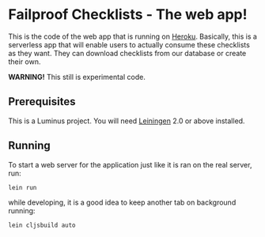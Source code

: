 # Failproof Checklists - The web app!

This is the code of the web app that is running on [Heroku][2]. Basically, this is a serverless app that will enable users to actually consume these checklists as they want. They can download checklists from our database or create their own.

**WARNING!** This still is experimental code.

## Prerequisites

This is a Luminus project. You will need [Leiningen][1] 2.0 or above installed.


## Running

To start a web server for the application just like it is ran on the real server, run:

    lein run

while developing, it is a good idea to keep another tab on background running:

    lein cljsbuild auto

[1]: https://github.com/technomancy/leiningen
[2]: https://failproof.herokuapp.com/
